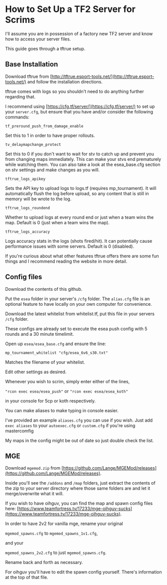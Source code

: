 # How to Set Up a TF2 Server for Scrims

I'll assume you are in possession of a factory new TF2 server and know how to access your server files.

This guide goes through a tftrue setup.

## Base Installation

Download tftrue from [http://tftrue.esport-tools.net/](http://tftrue.esport-tools.net/) and follow the installation directions.

tftrue comes with logs so you shouldn't need to do anything further regarding that.

I recommend using [https://cfg.tf/server/](https://cfg.tf/server/) to set up your `server.cfg`, but ensure that you have and/or consider the following commands:

`tf_preround_push_from_damage_enable`

Set this to 1 in order to have proper rollouts.

`tv_delaymapchange_protect`

Set this to 0 if you don't want to wait for stv to catch up and prevent you from changing maps immediately.  This can make your stvs end prematurely while watching them.
You can also take a look at the esea_base.cfg section on stv settings and make changes as you will.

`tftrue_logs_apikey`

Sets the API key to upload logs to logs.tf (requires mp_tournament). It will automatically flush the log before upload, so any content that is still in memory will be wrote to the log. 

`tftrue_logs_roundend`

Whether to upload logs at every round end or just when a team wins the map. Default is 0 (just when a team wins the map).

`tftrue_logs_accuracy`

Logs accuracy stats in the logs (shots fired/hit). It can potentially cause performance issues with some servers.
Default is 0 (disabled).

If you're curious about what other features tftrue offers there are some fun things and I recommend reading the website in more detail.


## Config files
Download the contents of this github.

Put the `esea` folder in your server's `/cfg` folder.  The `alias.cfg` file is an optional feature to have locally on your own computer for convenience.

Download the latest whitelist from whitelist.tf, put this file in your servers `/cfg` folder.

These configs are already set to execute the esea push config with 5 rounds and a 30 minute timelimit.

Open up `esea/esea_base.cfg` and ensure the line:

`mp_tournament_whitelist "cfg/esea_6v6_s30.txt"`

Matches the filename of your whitelist.

Edit other settings as desired.

Whenever you wish to scrim, simply enter either of the lines,

`"rcon exec esea/esea_push"` or
`"rcon exec esea/esea_koth"`

in your console for 5cp or koth respectively.

You can make aliases to make typing in console easier.

I've provided an example `aliases.cfg` you can use if you wish. Just add `exec aliases` to your `autoexec.cfg` or `custom.cfg` if you're using mastercomfig

My maps in the config might be out of date so just double check the list.


## MGE
Download `mgemod.zip` from [https://github.com/Lange/MGEMod/releases](https://github.com/Lange/MGEMod/releases).

Inside you'll see the `/addons` and `/map` folders, just extract the contents of the zip to your server directory where those same folders are and let it merge/overwrite what it will.

If you wish to have oihguv, you can find the map and spawn config files here: [https://www.teamfortress.tv/17233/mge-oihguv-sucks](https://www.teamfortress.tv/17233/mge-oihguv-sucks).

In order to have 2v2 for vanilla mge, rename your original

`mgemod_spawns.cfg` to `mgemod_spawns_1v1.cfg`, 

and your

`mgemod_spawns_2v2.cfg` to just `mgemod_spawns.cfg`.

Rename back and forth as necessary.

For oihguv you'll have to edit the spawn config yourself. There's information at the top of that file.
